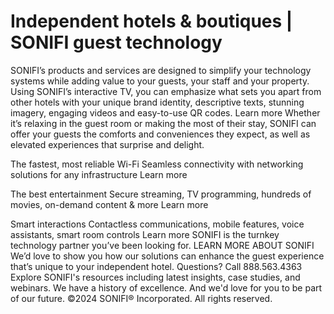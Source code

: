 # Independent hotels & boutiques | SONIFI guest technology

SONIFI’s products and services are designed to simplify your technology systems while adding value to your guests, your staff and your property.
Using SONIFI’s interactive TV, you can emphasize what sets you apart from other hotels with your unique brand identity, descriptive texts, stunning imagery, engaging videos and easy-to-use QR codes.
Learn more
Whether it’s relaxing in the guest room or making the most of their stay, SONIFI can offer your guests the comforts and conveniences they expect, as well as elevated experiences that surprise and delight.

The fastest, most reliable Wi-Fi Seamless connectivity with networking solutions for any infrastructure Learn more

The best entertainment Secure streaming, TV programming, hundreds of movies, on-demand content & more Learn more

Smart interactions Contactless communications, mobile features, voice assistants, smart room controls Learn more
SONIFI is the turnkey technology partner you’ve been looking for.
LEARN MORE ABOUT SONIFI
We’d love to show you how our solutions can enhance the guest experience that’s unique to your independent hotel.
Questions? Call 888.563.4363
Explore SONIFI's resources including latest insights, case studies, and webinars.
We have a history of excellence. And we'd love for you to be part of our future.
©2024 SONIFI® Incorporated. All rights reserved.